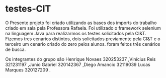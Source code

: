 ﻿# testes-CIT

O Presente projeto foi criado utilizando as bases dos imports do trabalho criado em sala pela Professora Rafaela.
Foi utilizado o framework selenium  na linguagem Java para realizarmos os testes solicitados pela CI&T.
Fizemos tres cenarios distintos, dois solicitados previamente pela CI&T e o terceiro um cenario criado do zero pelos alunos.
foram feitos três cenários de busca.

Os integrantes do grupo são Henrique Novaes  320253237 ,Vinícius Reis 321231197 ,Junio Gabriel 320142367 ,Diego Amancio 32119039
Lucas Marques 320127209 .
